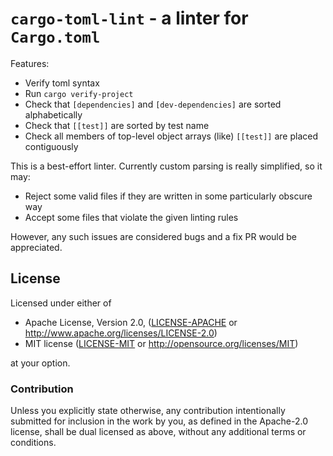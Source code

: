 # `cargo-toml-lint` - a linter for `Cargo.toml`

Features:

* Verify toml syntax
* Run `cargo verify-project`
* Check that `[dependencies]` and `[dev-dependencies]` are sorted alphabetically
* Check that `[[test]]` are sorted by test name
* Check all members of top-level object arrays (like) `[[test]]` are placed contiguously

This is a best-effort linter. Currently custom parsing is really simplified, so it may:

* Reject some valid files if they are written in some particularly obscure way
* Accept some files that violate the given linting rules

However, any such issues are considered bugs and a fix PR would be appreciated.

## License

Licensed under either of

 * Apache License, Version 2.0, ([LICENSE-APACHE](LICENSE-APACHE) or http://www.apache.org/licenses/LICENSE-2.0)
 * MIT license ([LICENSE-MIT](LICENSE-MIT) or http://opensource.org/licenses/MIT)

at your option.

### Contribution

Unless you explicitly state otherwise, any contribution intentionally submitted
for inclusion in the work by you, as defined in the Apache-2.0 license, shall be dual licensed as above, without any
additional terms or conditions.
